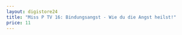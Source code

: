 ```yaml
---
layout: digistore24
title: "Miss P TV 16: Bindungsangst - Wie du die Angst heilst!"
price: 11
---
```

